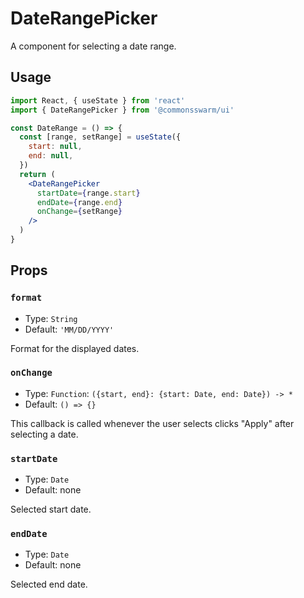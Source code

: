 # DateRangePicker

A component for selecting a date range.

## Usage

```jsx
import React, { useState } from 'react'
import { DateRangePicker } from '@commonsswarm/ui'

const DateRange = () => {
  const [range, setRange] = useState({
    start: null,
    end: null,
  })
  return (
    <DateRangePicker
      startDate={range.start}
      endDate={range.end}
      onChange={setRange}
    />
  )
}
```

## Props

### `format`

- Type: `String`
- Default: `'MM/DD/YYYY'`

Format for the displayed dates.

### `onChange`

- Type: `Function`: `({start, end}: {start: Date, end: Date}) -> *`
- Default: `() => {}`

This callback is called whenever the user selects clicks "Apply" after selecting a date.

### `startDate`

- Type: `Date`
- Default: none

Selected start date.

### `endDate`

- Type: `Date`
- Default: none

Selected end date.

